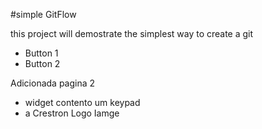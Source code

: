 #simple GitFlow

this project will demostrate the simplest way to create a git
* Button 1 
* Button 2

Adicionada pagina 2
* widget contento um keypad
* a Crestron Logo Iamge
